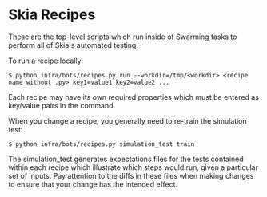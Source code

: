 Skia Recipes
============

These are the top-level scripts which run inside of Swarming tasks to perform
all of Skia's automated testing.

To run a recipe locally:

	$ python infra/bots/recipes.py run --workdir=/tmp/<workdir> <recipe name without .py> key1=value1 key2=value2 ...

Each recipe may have its own required properties which must be entered as
key/value pairs in the command.

When you change a recipe, you generally need to re-train the simulation test:

	$ python infra/bots/recipes.py simulation_test train

The simulation_test generates expectations files for the tests contained within
each recipe which illustrate which steps would run, given a particular set of
inputs. Pay attention to the diffs in these files when making changes to ensure
that your change has the intended effect.
